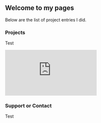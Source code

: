 ## Welcome to my pages

Below are the list of project entries I did.

### Projects

Test

[![Conway Game of Life](https://borbejonry.bitbucket.io/SetryConwayGameOfLife/index.html)](https://youtu.be/a_r12GPDj1U)


### Support or Contact

Test
